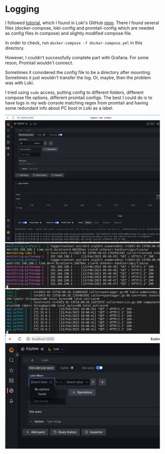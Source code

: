 # Logging

I followed [tutorial](https://grafana.com/docs/loki/latest/installation/docker/), which I found in Loki's GitHub [repo](https://github.com/grafana/loki). There I found several files (docker-compose, loki-config and promtail-config which are needed as config files in compose) and slightly modified compose file.

In order to check, run `docker-compose -f docker-compose.yml` in this directory.

However, I couldn't successfully complete part with Grafana. For some reson, Promtail wouldn't connect.

Sometimes it considered the config file to be a directory after mounting. Sometimes it just wouldn't transfer the log. Or, maybe, then the problem was with Loki.

I tried using `sudo` access, putting config to different folders, different compose file options, different promtail configs. The best I could do is to have logs in my web console matching regex from promtail and having some redundant info about PC boot in Loki as a label.

![](/monitoring/screenshots/1.png)
![](/monitoring/screenshots/2.png)
![](/monitoring/screenshots/3.png)
![](/monitoring/screenshots/4.png)
